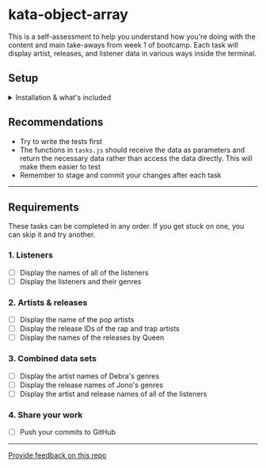 # kata-object-array

This is a self-assessment to help you understand how you're doing with the content and main take-aways from week 1 of bootcamp. Each task will display artist, releases, and listener data in various ways inside the terminal.

## Setup
<details>
  <summary>Installation & what's included</summary>

  <h3>Installation</h3>
  
  In a process that may be growing familiar by now, clone this repo, navigate into it, and install packages using `npm i` or `npm install`.

  <h3>What's included</h3>

  - `data/*.js`: the data we'll use in `index.js`
  - `task.js`: where we'll write the functions that complete the tasks below
  - `tasks.test.js`: where we'll write the tests for the functions in `tasks.js`
  - `index.js`: where we'll call the functions written in `tasks.js` so we can see the output
</details>

## Recommendations

- Try to write the tests first
- The functions in `tasks.js` should receive the data as parameters and return the necessary data rather than access the data directly. This will make them easier to test
- Remember to stage and commit your changes after each task

---
## Requirements
These tasks can be completed in any order. If you get stuck on one, you can skip it and try another.

### 1. Listeners
- [ ] Display the names of all of the listeners
- [ ] Display the listeners and their genres

### 2. Artists & releases
- [ ] Display the name of the pop artists
- [ ] Display the release IDs of the rap and trap artists
- [ ] Display the names of the releases by Queen

### 3. Combined data sets
- [ ] Display the artist names of Debra's genres
- [ ] Display the release names of Jono's genres
- [ ] Display the artist and release names of all of the listeners

### 4. Share your work
- [ ] Push your commits to GitHub

---
[Provide feedback on this repo](https://docs.google.com/forms/d/e/1FAIpQLSfw4FGdWkLwMLlUaNQ8FtP2CTJdGDUv6Xoxrh19zIrJSkvT4Q/viewform?usp=pp_url&entry.1958421517=object-array-practice)
